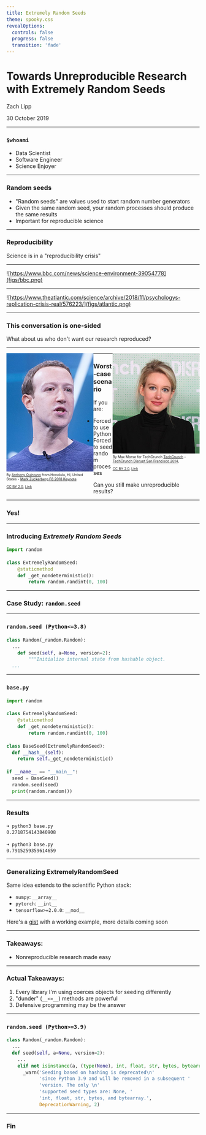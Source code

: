 ```yaml
---
title: Extremely Random Seeds
theme: spooky.css
revealOptions:
  controls: false
  progress: false
  transition: 'fade'
---
```


# Towards Unreproducible Research with Extremely Random Seeds

Zach Lipp

30 October 2019

---

### `$whoami`

- Data Scientist
- Software Engineer
- Science Enjoyer

---

### Random seeds

- "Random seeds" are values used to start random number generators
- Given the same random seed, your random processes should produce the same results
- Important for reproducible science 

---

### Reproducibility

Science is in a "reproducibility crisis"

---

![https://www.bbc.com/news/science-environment-39054778](figs/bbc.png)

---

![https://www.theatlantic.com/science/archive/2018/11/psychologys-replication-crisis-real/576223/](figs/atlantic.png)

---

### This conversation is one-sided

What about us who don't want our research reproduced?

---

<div class="right" style="float: left; width: 45%;">
<img src="figs/zuckerberg.jpg" style="{max-height: 830px}">
<div class="caption" style="font-size: 9px">
By <a rel="nofollow" class="external text" href="https://www.flickr.com/people/22882274@N04">Anthony Quintano</a> from Honolulu, HI, United States - <a rel="nofollow" class="external text" href="https://www.flickr.com/photos/quintanomedia/41118886324/">Mark Zuckerberg F8 2018 Keynote</a>

<a href="https://creativecommons.org/licenses/by/2.0" title="Creative Commons Attribution 2.0">CC BY 2.0</a>, <a href="https://commons.wikimedia.org/w/index.php?curid=79154080">Link</a>
</div>
</div>

<div class="left" style="float: right; width: 45%; max-height: 430px">
<img src="figs/holmes.jpg" style="{max-height: 830px}">
<div class="caption" style="font-size:9px">
By Max Morse for TechCrunch <a rel="nofollow" class="external text" href="https://www.flickr.com/people/52522100@N07">TechCrunch</a> - <a rel="nofollow" class="external text" href="https://www.flickr.com/photos/techcrunch/15178532521/">TechCrunch Disrupt San Francisco 2014</a>,

<a href="https://creativecommons.org/licenses/by/2.0" title="Creative Commons Attribution 2.0">CC BY 2.0</a>, <a href="https://commons.wikimedia.org/w/index.php?curid=45609023">Link</a>
</div>
</div>

---

### Worst-case scenario

If you are:
- Forced to use Python
- Forced to seed random processes

Can you still make unreproducible results?

---

### Yes!

---

### Introducing *Extremely Random Seeds*

```python
import random

class ExtremelyRandomSeed:
    @staticmethod
    def _get_nondeterministic():
        return random.randint(0, 100)
```

---

### Case Study: `random.seed`

---

### `random.seed (Python<=3.8)`

```python
class Random(_random.Random):
  ...
    def seed(self, a=None, version=2):
        """Initialize internal state from hashable object.
  ...
```

---

### `base.py`

```python 
import random

class ExtremelyRandomSeed:
    @staticmethod
    def _get_nondeterministic():
        return random.randint(0, 100)

class BaseSeed(ExtremelyRandomSeed):
  def __hash__(self):
    return self._get_nondeterministic()

if __name__ == "__main__":
  seed = BaseSeed()
  random.seed(seed)
  print(random.random())
```

---

### Results

```
➜ python3 base.py
0.2718754143840908

➜ python3 base.py
0.7915259359614659
```
---

### Generalizing ExtremelyRandomSeed

Same idea extends to the scientific Python stack:
- `numpy`: `__array__`
- `pytorch`: `__int__`
- `tensorflow>=2.0.0`: `__mod__`

Here's a [gist](https://gist.github.com/zachlipp/33de439603bd2825f6bdb9e73d6b34fd) with a working example, more details coming soon

---

### Takeaways:

- Nonreproducible research made easy

---

### Actual Takeaways:

1. Every library I'm using coerces objects for seeding differently
2. "dunder" (`__<>__`) methods are powerful
3. Defensive programming may be the answer

---

### `random.seed (Python>=3.9)`

```python
class Random(_random.Random):
  ...
  def seed(self, a=None, version=2):
    ...
    elif not isinstance(a, (type(None), int, float, str, bytes, bytearray)):
      _warn('Seeding based on hashing is deprecated\n'
            'since Python 3.9 and will be removed in a subsequent '
            'version. The only \n'
            'supported seed types are: None, '
            'int, float, str, bytes, and bytearray.',
            DeprecationWarning, 2)
```

---

### Fin

